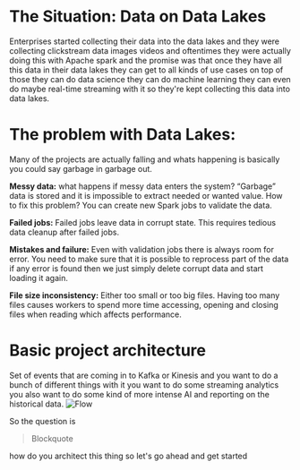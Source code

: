 
# The Situation: Data on Data Lakes

Enterprises started collecting their data into the data lakes and they were collecting clickstream data images videos and oftentimes they were actually doing this with Apache spark and the promise was that once they have all this data in their data lakes they can get to all kinds of use cases on top of those they can do data science they can do machine learning they can even do maybe real-time streaming with it so they're kept collecting this data into data lakes.

# The problem with Data Lakes:

Many of the projects are actually falling and whats happening is basically you could say garbage in garbage out.

**Messy data:** what happens if messy data enters the system? “Garbage” data is stored and it is impossible to extract needed or wanted value. How to fix this problem? You can create new Spark jobs to validate the data.

**Failed jobs:** Failed jobs leave data in corrupt state. This requires tedious data cleanup after failed jobs.

**Mistakes and failure:** Even with validation jobs there is always room for error. You need to make sure that it is possible to reprocess part of the data if any error is found then we just simply delete corrupt data and start loading it again.

**File size inconsistency:** Either too small or too big files. Having too many files causes workers to spend more time accessing, opening and closing files when reading which affects performance.

# Basic project architecture
Set of events that are coming in to Kafka or Kinesis and you want to do a bunch of different things with it you want to do some streaming analytics you also want to do some kind of more intense AI and reporting on the historical data.
![Flow](https://github.com/gurditsingh/blog/blob/gh-pages/_screenshots/datalake.jpg?raw=true)

So the question is 

> Blockquote

how do you architect this thing so let's go ahead and get started
<!--stackedit_data:
eyJoaXN0b3J5IjpbNjc4ODU2NDY0LC03MzkzOTA4MzEsLTcwNz
U3MTgzMSwtNTkyNDU0Mzc2LDE0Mzg0MzAxMTcsOTQzMDgwMjcz
XX0=
-->